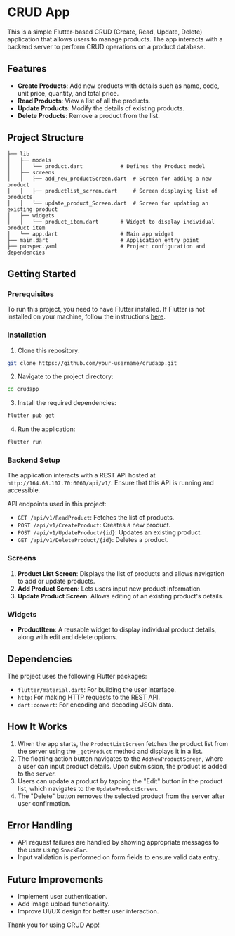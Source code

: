 # CRUD App

This is a simple Flutter-based CRUD (Create, Read, Update, Delete) application that allows users to manage products. The app interacts with a backend server to perform CRUD operations on a product database.

## Features

- **Create Products**: Add new products with details such as name, code, unit price, quantity, and total price.
- **Read Products**: View a list of all the products.
- **Update Products**: Modify the details of existing products.
- **Delete Products**: Remove a product from the list.

## Project Structure

```
├── lib
│   ├── models
│   │   └── product.dart            # Defines the Product model
│   ├── screens
│   │   ├── add_new_productScreen.dart  # Screen for adding a new product
│   │   ├── productlist_scrren.dart     # Screen displaying list of products
│   │   └── update_product_Screen.dart  # Screen for updating an existing product
│   ├── widgets
│   │   └── product_item.dart       # Widget to display individual product item
│   └── app.dart                    # Main app widget
├── main.dart                       # Application entry point
├── pubspec.yaml                    # Project configuration and dependencies
```

## Getting Started

### Prerequisites

To run this project, you need to have Flutter installed. If Flutter is not installed on your machine, follow the instructions [here](https://flutter.dev/docs/get-started/install).

### Installation

1. Clone this repository:

```bash
git clone https://github.com/your-username/crudapp.git
```

2. Navigate to the project directory:

```bash
cd crudapp
```

3. Install the required dependencies:

```bash
flutter pub get
```

4. Run the application:

```bash
flutter run
```

### Backend Setup

The application interacts with a REST API hosted at `http://164.68.107.70:6060/api/v1/`. Ensure that this API is running and accessible.

API endpoints used in this project:

- `GET /api/v1/ReadProduct`: Fetches the list of products.
- `POST /api/v1/CreateProduct`: Creates a new product.
- `POST /api/v1/UpdateProduct/{id}`: Updates an existing product.
- `GET /api/v1/DeleteProduct/{id}`: Deletes a product.

### Screens

1. **Product List Screen**: Displays the list of products and allows navigation to add or update products.
2. **Add Product Screen**: Lets users input new product information.
3. **Update Product Screen**: Allows editing of an existing product's details.

### Widgets

- **ProductItem**: A reusable widget to display individual product details, along with edit and delete options.

## Dependencies

The project uses the following Flutter packages:

- `flutter/material.dart`: For building the user interface.
- `http`: For making HTTP requests to the REST API.
- `dart:convert`: For encoding and decoding JSON data.

## How It Works

1. When the app starts, the `ProductListScreen` fetches the product list from the server using the `_getProduct` method and displays it in a list.
2. The floating action button navigates to the `AddNewProductScreen`, where a user can input product details. Upon submission, the product is added to the server.
3. Users can update a product by tapping the "Edit" button in the product list, which navigates to the `UpdateProductScreen`.
4. The "Delete" button removes the selected product from the server after user confirmation.

## Error Handling

- API request failures are handled by showing appropriate messages to the user using `SnackBar`.
- Input validation is performed on form fields to ensure valid data entry.

## Future Improvements

- Implement user authentication.
- Add image upload functionality.
- Improve UI/UX design for better user interaction.



Thank you for using CRUD App!
